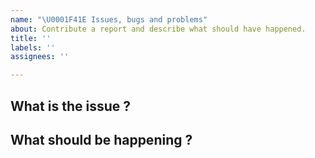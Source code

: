 ```yaml
---
name: "\U0001F41E Issues, bugs and problems"
about: Contribute a report and describe what should have happened.
title: ''
labels: ''
assignees: ''

---
```


<!-- Thank you for taking the time to create this issue. Your feedback is appreciated ! -->
<!-- Consider reading the documentation on https://ara.readthedocs.io/en/latest/ and joining us on Slack or IRC: https://ara.recordsansible.org/community/ -->


## What is the issue ?
<!--
  Include relevant information to help the community help you. Some examples:
  - the component that you are creating this issue about (api server, api client, web ui, ansible plugins, etc.)
  - linux distribution, version of python, version of ara and ansible
  - how is ara installed (from source, pypi, in a container, etc.) and how you are running it (database backend, wsgi server, etc.)
  - debugging logs by setting ARA_DEBUG to True and ARA_LOG_LEVEL to DEBUG
  - instructions on how to reproduce the issue
-->


## What should be happening ?

